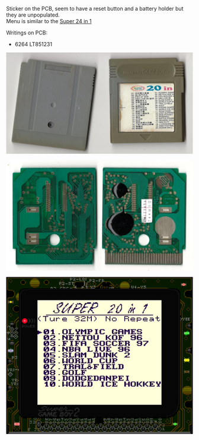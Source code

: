 Sticker on the PCB, seem to have a reset button and a battery holder but they are unpopulated.\
Menu is similar to the [Super 24 in 1](https://github.com/Xyl2k/Gameboy-multicarts/tree/main/Super%2024%20in%201)

Writings on PCB:
- 6264 LT851231

![alt text](Cartridge.jpg "Cartridge")

![alt text](PCB.jpg "PCB")

![alt text](Screenshot.png "menu screenshot")
